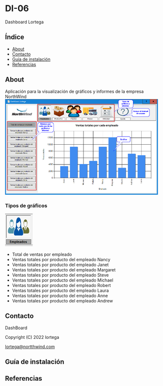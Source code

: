 # DI-06
Dashboard Lortega

## Índice

- [About](#About)
- [Contacto](#Contacto)
- [Guía de instalación](#guía-de-instalación)
- [Referencias](#Referencias)

## About
Aplicación para la visualización de gráficos y informes de la empresa NorthWind
![DashBoard lortega](ManualUsuario/DashBoard_lortega.png)
### Tipos de gráficos
![Empleados](ManualUsuario/Empleados.png)
- Total de ventas por empleado
- Ventas totales por producto del empleado Nancy 
- Ventas totales por producto del empleado Janet 
- Ventas totales por producto del empleado Margaret 
- Ventas totales por producto del empleado Steve 
- Ventas totales por producto del empleado Michael 
- Ventas totales por producto del empleado Robert 
- Ventas totales por producto del empleado Laura 
- Ventas totales por producto del empleado Anne 
- Ventas totales por producto del empleado Andrew 
## Contacto
DashBoard

Copyright (C) 2022 lortega

lortega@nortthwind.com

## Guía de instalación


## Referencias
